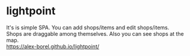 # lightpoint <br>
It's is simple SPA. You can add shops/items and edit shops/items.<br>
Shops are draggable among themselves. Also you can see shops at the map.<br>
https://alex-borel.github.io/lightpoint/
